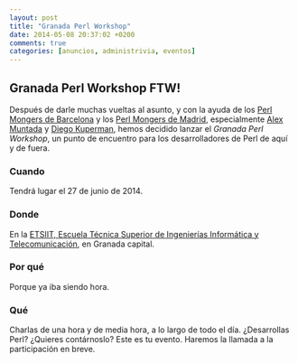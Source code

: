 ```yaml
---
layout: post
title: "Granada Perl Workshop"
date: 2014-05-08 20:37:02 +0200
comments: true
categories: [anuncios, administrivia, eventos]
---
```


Granada Perl Workshop FTW!
--

Después de darle muchas vueltas al asunto, y con la ayuda de los
[Perl Mongers de Barcelona](http://barcelona.pm.org) y los
[Perl Mongers de Madrid](http://madrid.pm.org), especialmente
[Alex Muntada](http://alexm.org) y
[Diego Kuperman](http://diego.kuperman.com.ar/), hemos decidido lanzar
el *Granada Perl Workshop*, un punto de encuentro para los
desarrolladores de Perl de aquí y de fuera.

### Cuando

Tendrá lugar el 27 de junio de 2014. 

### Donde

En la
[ETSIIT, Escuela Técnica Superior de Ingenierías Informática y Telecomunicación](http://etsiit.ugr.es),
en Granada capital.

### Por qué

Porque ya iba siendo hora.

### Qué

Charlas de una hora y de media hora, a lo largo de todo el
día. ¿Desarrollas Perl? ¿Quieres contárnoslo? Este es tu
evento. Haremos la llamada a la participación en breve.

